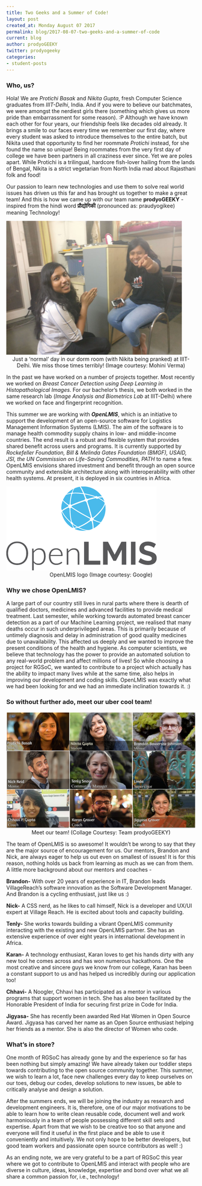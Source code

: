 ```yaml
---
title: Two Geeks and a Summer of Code!
layout: post
created_at: Monday August 07 2017
permalink: blog/2017-08-07-two-geeks-and-a-summer-of-code
current: blog
author: prodyoGEEKY
twitter: prodyogeeky
categories:
- student-posts
---
```




### __Who, us?__

Hola! We are *Protichi Basak* and *Nikita Gupta*, fresh Computer Science graduates from *IIIT-Delhi*, India. And if you were to believe our batchmates, we were amongst the nerdiest girls there (something which gives us more pride than embarrassment for some reason). :P Although we have known each other for four years, our friendship feels like decades old already. It brings a smile to our faces every time we remember our first day, where every student was asked to introduce themselves to the entire batch, but Nikita used that opportunity to find her roommate *Protichi* instead, for she found the name so unique! Being roommates from the very first day of college we have been partners in all craziness ever since. Yet we are poles apart. While Protichi is a trilingual, hardcore fish-lover hailing from the lands of Bengal, Nikita is a strict vegetarian from North India mad about Rajasthani folk and food!

Our passion to learn new technologies and use them to solve real world issues has driven us this far and has brought us together to make a great team! And this is how we came up with our team name **prodyoGEEKY** - inspired from the hindi word **प्रौद्योगिकी** (pronounced as: praudyogikee) meaning Technology! 

<img src="/img/blog/2017/prodyogeeky_intro.png" alt="Team prodyoGEEKY"/>
<div align="center" class="image-credits">Just a ‘normal’ day in our dorm room (with Nikita being pranked) at IIIT-Delhi. We miss those times terribly! (Image courtesy: Mohini Verma)</div>

In the past we have worked on a number of projects together. Most recently we worked on *Breast Cancer Detection using Deep Learning in Histopathological Images*. For our bachelor’s thesis, we both worked in the same research lab (*Image Analysis and Biometrics Lab* at IIIT-Delhi) where we worked on face and fingerprint recognition.

This summer we are working with ***OpenLMIS***, which is an initiative to support the development of an open-source software for Logistics Management Information Systems (LMIS). The aim of the software is to manage health commodity supply chains in low- and middle-income countries. The end result is a robust and flexible system that provides shared benefit across users and programs. It is currently supported by *Rockefeller Foundation, Bill & Melinda Gates Foundation (BMGF), USAID, JSI, the UN Commission on Life-Saving Commodities, PATH* to name a few. OpenLMIS envisions shared investment and benefit through an open source community and extensible architecture along with interoperability with other health systems. At present, it is deployed in six countries in Africa.

<img src="/img/blog/2017/openlmis_logo.png" alt="Team prodyoGEEKY"/>
<div align="center" class="image-credits">OpenLMIS logo (Image courtesy: Google)</div>

### __Why we chose OpenLMIS?__
A large part of our country still lives in rural parts where there is dearth of qualified doctors, medicines and advanced facilities to provide medical treatment. Last semester, while working towards automated breast cancer detection as a part of our Machine Learning project, we realised that many deaths occur in such underprivileged areas. This is primarily because of untimely diagnosis and delay in administration of good quality medicines due to unavailability. This affected us deeply and we wanted to improve the present conditions of the health and hygiene. As computer scientists, we believe that technology has the power to provide an automated solution to any real-world problem and affect millions of lives!
So while choosing a project for RGSoC, we wanted to contribute to a project which actually has the ability to impact many lives while at the same time, also helps in improving our development and coding skills. OpenLMIS was exactly what we had been looking for and we had an immediate inclination towards it. :) 

### __So without further ado, meet our uber cool team!__

<img src="/img/blog/2017/prodyogeeky_team.jpg" alt="Team prodyoGEEKY"/>
<div align="center" class="image-credits">Meet our team! (Collage Courtesy: Team prodyoGEEKY)</div>


The team of OpenLMIS is so awesome! It wouldn’t be wrong to say that they are the major source of encouragement for us. Our mentors, Brandon and Nick, are always eager to help us out even on smallest of issues! It is for this reason, nothing holds us back from learning as much as we can from them. 
A little more background about our mentors and coaches - 

**Brandon-** With over 20 years of experience in IT, Brandon leads VillageReach’s software innovation as the Software Development  Manager. And Brandon is a cycling enthusiast, just like us :)

**Nick-** A CSS nerd, as he likes to call himself, Nick is a developer and UX/UI expert at Village Reach. He is excited about tools and capacity building. 

**Tenly-** She works towards building a vibrant OpenLMIS community interacting with the existing and new OpenLMIS partner. She has an extensive experience of over eight years in international development in Africa. 

**Karan-** A technology enthusiast, Karan loves to get his hands dirty with any new tool he comes across and has won numerous hackathons. One the most creative and sincere guys we know from our college, Karan has been a constant support to us and has helped us incredibly during our application too!

**Chhavi-** A Noogler, Chhavi has participated as a mentor in various programs that support women in tech. She has also been facilitated by the Honorable President of India for securing first prize in Code for India.

**Jigyasa-** She has recently been awarded Red Hat Women in Open Source Award. Jigyasa has carved her name as an Open Source enthusiast helping her friends as a mentor. She is also the director of Women who code.

### __What’s in store?__
One month of RGSoC has already gone by and the experience so far has been nothing but simply amazing! We have already taken our toddler steps towards contributing to the open source community together. This summer, we wish to learn a lot, face new challenges every day to keep ourselves on our toes, debug our codes, develop solutions to new issues, be able to critically analyse and design a solution. 

After the summers ends, we will be joining the industry as research and development engineers. It is, therefore, one of our major motivations to be able to learn how to write clean reusable code, document well and work harmoniously in a team of people possessing different skill sets and expertise. Apart from that we wish to be creative too so that anyone and everyone will find it useful in the first place and be able to use it conveniently and intuitively. We not only hope to be better developers, but good team workers and passionate open source contributors as well! :)

As an ending note, we are very grateful to be a part of RGSoC this year where we got to contribute to OpenLMIS and interact with people who are diverse in culture, ideas, knowledge, expertise and bond over what we all share a common passion for, i.e., technology!

